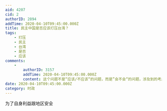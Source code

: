 ```yaml
---
aid: 4207
cid: 2
authorID: 2894
addTime: 2020-04-10T09:45:00.000Z
title: 民主中国是否应该打压台湾？
tags:
    - 打压
    - 民主
    - 台湾
    - 是否
    - 应该
comments:
    -
        authorID: 3157
        addTime: 2020-04-10T09:45:00.000Z
        content: 这个问题不是“应该/不应该“的问题，而是”会不会“的问题，涉及到的考虑主要是”利益vs成本“，”民族文化感情“的问题。
date: 2020-04-10T09:45:00.000Z
category: 时政
---
```


为了自身利益跟地区安全
